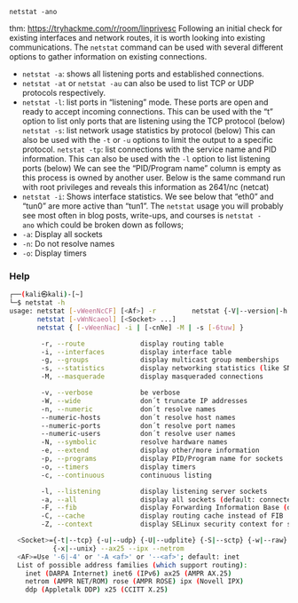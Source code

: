 

`netstat -ano`

thm: https://tryhackme.com/r/room/linprivesc
Following an initial check for existing interfaces and network routes, it is worth looking into existing communications. The `netstat` command can be used with several different options to gather information on existing connections.

- `netstat -a`: shows all listening ports and established connections.
- `netstat -at` or `netstat -au` can also be used to list TCP or UDP protocols respectively.
- `netstat -l`: list ports in “listening” mode. These ports are open and ready to accept incoming connections. This can be used with the “t” option to list only ports that are listening using the TCP protocol (below)
`netstat -s`: list network usage statistics by protocol (below) This can also be used with the `-t` or `-u` options to limit the output to a specific protocol.
`netstat -tp`: list connections with the service name and PID information.
This can also be used with the `-l` option to list listening ports (below)
We can see the “PID/Program name” column is empty as this process is owned by another user.
Below is the same command run with root privileges and reveals this information as 2641/nc (netcat)
- `netstat -i`: Shows interface statistics. We see below that “eth0” and “tun0” are more active than “tun1”.
The `netstat` usage you will probably see most often in blog posts, write-ups, and courses is `netstat -ano` which could be broken down as follows;
- `-a`: Display all sockets
- `-n`: Do not resolve names
- `-o`: Display timers


### Help

```sh
┌──(kali㉿kali)-[~]
└─$ netstat -h
usage: netstat [-vWeenNcCF] [<Af>] -r         netstat {-V|--version|-h|--help}
       netstat [-vWnNcaeol] [<Socket> ...]
       netstat { [-vWeenNac] -i | [-cnNe] -M | -s [-6tuw] }

        -r, --route              display routing table
        -i, --interfaces         display interface table
        -g, --groups             display multicast group memberships
        -s, --statistics         display networking statistics (like SNMP)
        -M, --masquerade         display masqueraded connections

        -v, --verbose            be verbose
        -W, --wide               don´t truncate IP addresses
        -n, --numeric            don´t resolve names
        --numeric-hosts          don´t resolve host names
        --numeric-ports          don´t resolve port names
        --numeric-users          don´t resolve user names
        -N, --symbolic           resolve hardware names
        -e, --extend             display other/more information
        -p, --programs           display PID/Program name for sockets
        -o, --timers             display timers
        -c, --continuous         continuous listing

        -l, --listening          display listening server sockets
        -a, --all                display all sockets (default: connected)
        -F, --fib                display Forwarding Information Base (default)
        -C, --cache              display routing cache instead of FIB
        -Z, --context            display SELinux security context for sockets

  <Socket>={-t|--tcp} {-u|--udp} {-U|--udplite} {-S|--sctp} {-w|--raw}
           {-x|--unix} --ax25 --ipx --netrom
  <AF>=Use '-6|-4' or '-A <af>' or '--<af>'; default: inet
  List of possible address families (which support routing):
    inet (DARPA Internet) inet6 (IPv6) ax25 (AMPR AX.25) 
    netrom (AMPR NET/ROM) rose (AMPR ROSE) ipx (Novell IPX) 
    ddp (Appletalk DDP) x25 (CCITT X.25) 

```




